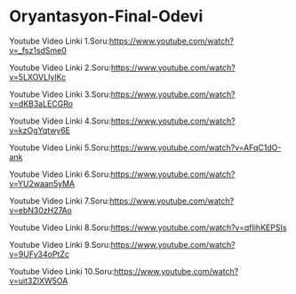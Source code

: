 # Oryantasyon-Final-Odevi
Youtube Video Linki 1.Soru:https://www.youtube.com/watch?v=_fsz1sdSme0 

Youtube Video Linki 2.Soru:https://www.youtube.com/watch?v=5LXOVLIylKc

Youtube Video Linki 3.Soru:https://www.youtube.com/watch?v=dKB3aLECGRo

Youtube Video Linki 4.Soru:https://www.youtube.com/watch?v=kzOgYqtwy6E

Youtube Video Linki 5.Soru:https://www.youtube.com/watch?v=AFqC1dO-ank

Youtube Video Linki 6.Soru:https://www.youtube.com/watch?v=YU2waan5yMA

Youtube Video Linki 7.Soru:https://www.youtube.com/watch?v=ebN30zH27Ao

Youtube Video Linki 8.Soru:https://www.youtube.com/watch?v=qfIihKEPSIs

Youtube Video Linki 9.Soru:https://www.youtube.com/watch?v=9UFv34oPtZc

Youtube Video Linki 10.Soru:https://www.youtube.com/watch?v=uit3ZlXW5OA
